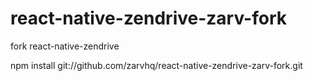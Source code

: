 # react-native-zendrive-zarv-fork
 fork react-native-zendrive

npm install git://github.com/zarvhq/react-native-zendrive-zarv-fork.git